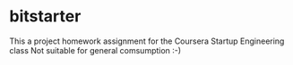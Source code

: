 bitstarter
==========

This a project homework assignment for the Coursera Startup Engineering class
Not suitable for general comsumption :-)
